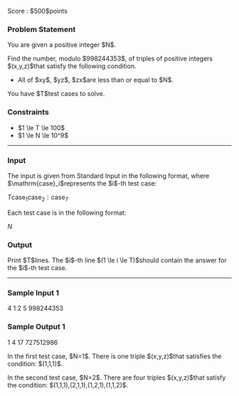
<div>

<span>

<span>

<p>
Score : $500$points
</p>

<div>

<section>

### **Problem Statement**

<p>
You are given a positive integer $N$.
</p>

<p>
Find the number, modulo $998244353$, of triples of positive integers $(x,y,z)$that satisfy the following condition.
</p>

<ul>

<li>
All of $xy$, $yz$, $zx$are less than or equal to $N$.
</li>

</ul>

<p>
You have $T$test cases to solve.
</p>

</section>

</div>

<div>

<section>

### **Constraints**

<ul>

<li>
$1 \le T \le 100$
</li>

<li>
$1 \le N \le 10^9$
</li>

</ul>

</section>

</div>

---

<div>

<div>

<section>

### **Input**

<p>
The input is given from Standard Input in the following format, where $\mathrm{case}_i$represents the $i$-th test case:
</p>

<div>

$T$$\mathrm{case}_1$$\mathrm{case}_2$$\vdots$$\mathrm{case}_T$
</div>

<p>
Each test case is in the following format:
</p>

<div>

$N$
</div>

</section>

</div>

<div>

<section>

### **Output**

<p>
Print $T$lines. The $i$-th line $(1 \le i \le T)$should contain the answer for the $i$-th test case.
</p>

</section>

</div>

</div>

---

<div>

<section>

### **Sample Input 1**

<div>

4
1
2
5
998244353

</div>

</section>

</div>

<div>

<section>

### **Sample Output 1**

<div>

1
4
17
727512986

</div>

<p>
In the first test case, $N=1$. There is one triple $(x,y,z)$that satisfies the condition: $(1,1,1)$.
</p>

<p>
In the second test case, $N=2$. There are four triples $(x,y,z)$that satisfy the condition: $(1,1,1),(2,1,1),(1,2,1),(1,1,2)$.
</p>

</section>

</div>

</span>

</span>

</div>
